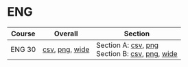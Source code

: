 # ENG

| Course | Overall | Section |
| ------ | ------- | ------- |
| ENG 30 | [csv](https://github.com/UCSD-Historical-Enrollment-Data/2025Summer2/blob/main/overall/ENG%2030.csv), [png](https://raw.githubusercontent.com/UCSD-Historical-Enrollment-Data/2025Summer2/main/plot_overall/ENG%2030.png), [wide](https://raw.githubusercontent.com/UCSD-Historical-Enrollment-Data/2025Summer2/main/plot_overall_wide/ENG%2030.png) | Section A: [csv](https://github.com/UCSD-Historical-Enrollment-Data/2025Summer2/blob/main/section/ENG%2030_A.csv), [png](https://raw.githubusercontent.com/UCSD-Historical-Enrollment-Data/2025Summer2/main/plot_section/ENG%2030_A.png)<br>Section B: [csv](https://github.com/UCSD-Historical-Enrollment-Data/2025Summer2/blob/main/section/ENG%2030_B.csv), [png](https://raw.githubusercontent.com/UCSD-Historical-Enrollment-Data/2025Summer2/main/plot_section/ENG%2030_B.png), [wide](https://raw.githubusercontent.com/UCSD-Historical-Enrollment-Data/2025Summer2/main/plot_section_wide/ENG%2030_B.png) |

